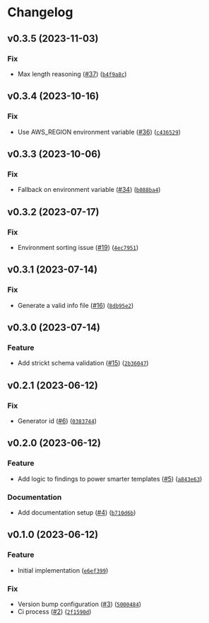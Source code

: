# Changelog

<!--next-version-placeholder-->

## v0.3.5 (2023-11-03)

### Fix

* Max length reasoning ([#37](https://github.com/binxio/aws-securityhub-suppression/issues/37)) ([`b4f9a8c`](https://github.com/binxio/aws-securityhub-suppression/commit/b4f9a8cdedf8d17f717fdf972e69b05783b7401e))

## v0.3.4 (2023-10-16)

### Fix

* Use AWS_REGION environment variable ([#36](https://github.com/binxio/aws-securityhub-suppression/issues/36)) ([`c436529`](https://github.com/binxio/aws-securityhub-suppression/commit/c436529773dd705cbb867562684a7956304b6e9c))

## v0.3.3 (2023-10-06)

### Fix

* Fallback on environment variable ([#34](https://github.com/binxio/aws-securityhub-suppression/issues/34)) ([`b088ba4`](https://github.com/binxio/aws-securityhub-suppression/commit/b088ba4c1d8d603a102d229133bf4260f4a08c93))

## v0.3.2 (2023-07-17)

### Fix

* Environment sorting issue ([#19](https://github.com/binxio/aws-securityhub-suppression/issues/19)) ([`4ec7951`](https://github.com/binxio/aws-securityhub-suppression/commit/4ec795171401affd008948c35db66740431e4c2c))

## v0.3.1 (2023-07-14)

### Fix

* Generate a valid info file ([#16](https://github.com/binxio/aws-securityhub-suppression/issues/16)) ([`8db95e2`](https://github.com/binxio/aws-securityhub-suppression/commit/8db95e2ad44f75dc583c2d401a71d4347f0e9ee2))

## v0.3.0 (2023-07-14)

### Feature

* Add strickt schema validation ([#15](https://github.com/binxio/aws-securityhub-suppression/issues/15)) ([`2b36047`](https://github.com/binxio/aws-securityhub-suppression/commit/2b360476829c2c974bb335f9e7582a011fb6afa7))

## v0.2.1 (2023-06-12)

### Fix

* Generator id ([#6](https://github.com/binxio/aws-securityhub-suppression/issues/6)) ([`0383744`](https://github.com/binxio/aws-securityhub-suppression/commit/03837446da05942e4808e78880a97dfdc58ff189))

## v0.2.0 (2023-06-12)

### Feature

* Add logic to findings to power smarter templates ([#5](https://github.com/binxio/aws-securityhub-suppression/issues/5)) ([`a843e63`](https://github.com/binxio/aws-securityhub-suppression/commit/a843e637f546db033ed53ba840d960ddb01c61cb))

### Documentation

* Add documentation setup ([#4](https://github.com/binxio/aws-securityhub-suppression/issues/4)) ([`b710d6b`](https://github.com/binxio/aws-securityhub-suppression/commit/b710d6b495010ddf44d48517b5a701061f1e4d2c))

## v0.1.0 (2023-06-12)

### Feature

* Initial implementation ([`e6ef399`](https://github.com/binxio/aws-securityhub-suppression/commit/e6ef399d74943b997e74fe9f4756b0f0658c6905))

### Fix

* Version bump configuration ([#3](https://github.com/binxio/aws-securityhub-suppression/issues/3)) ([`5000484`](https://github.com/binxio/aws-securityhub-suppression/commit/50004847af1991af521050afbafde2174df5fa99))
* Ci process ([#2](https://github.com/binxio/aws-securityhub-suppression/issues/2)) ([`2f1590d`](https://github.com/binxio/aws-securityhub-suppression/commit/2f1590d24816ccf18c745832767fbe40c3e5f53d))

